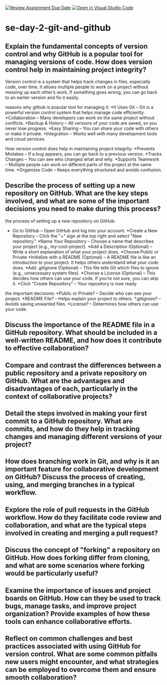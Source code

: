 [![Review Assignment Due Date](https://classroom.github.com/assets/deadline-readme-button-22041afd0340ce965d47ae6ef1cefeee28c7c493a6346c4f15d667ab976d596c.svg)](https://classroom.github.com/a/8wgCKhpZ)
[![Open in Visual Studio Code](https://classroom.github.com/assets/open-in-vscode-2e0aaae1b6195c2367325f4f02e2d04e9abb55f0b24a779b69b11b9e10269abc.svg)](https://classroom.github.com/online_ide?assignment_repo_id=18398724&assignment_repo_type=AssignmentRepo)
# se-day-2-git-and-github
## Explain the fundamental concepts of version control and why GitHub is a popular tool for managing versions of code. How does version control help in maintaining project integrity?

Version control is a system that helps track changes in files, especially code, over time. It allows multiple people to work on a project without messing up each other’s work, If something goes wrong, you can go back to an earlier version and fix it easily.

reasons why github is popular tool for managing it:
*It Uses Git – Git is a powerful version control system that helps manage code efficiently.
*Collaboration – Many developers can work on the same project without conflicts.
*Backup & History – All versions of your code are saved, so you never lose progress.
*Easy Sharing – You can share your code with others or make it private.
*Integration – Works well with many development tools and cloud services.

How  version control  does help in maintaining project integrity:
*Prevents Mistakes – If a bug appears, you can go back to a previous version.
*Tracks Changes – You can see who changed what and why.
*Supports Teamwork – Multiple people can work on different parts of the project at the same time.
*Organizes Code – Keeps everything structured and avoids confusion.

## Describe the process of setting up a new repository on GitHub. What are the key steps involved, and what are some of the important decisions you need to make during this process?

 the process of setting up a new repository on GitHub:
* Go to GitHub – Open GitHub and log into your account.
*Create a New Repository – Click the "+" sign at the top right and select "New repository."
*Name Your Repository – Choose a name that describes your project (e.g., my-cool-project).
*Add a Description (Optional) – Write a short explanation of what your project does.
*Choose Public or Private
*Initialize with a README (Optional) – A README file is like an introduction to your project. It helps others understand what your code does.
*Add .gitignore (Optional) – This file tells Git which files to ignore (e.g., unnecessary system files).
*Choose a License (Optional) – This decides how others can use your code. If you’re not sure, you can skip it.
*Click "Create Repository" – Your repository is now ready

 the important decisions:
 *Public or Private? – Decide who can see your project.
*README File? – Helps explain your project to others.
*.gitignore? – Avoids saving unwanted files.
*License? – Determines how others can use your code.

## Discuss the importance of the README file in a GitHub repository. What should be included in a well-written README, and how does it contribute to effective collaboration?

## Compare and contrast the differences between a public repository and a private repository on GitHub. What are the advantages and disadvantages of each, particularly in the context of collaborative projects?

## Detail the steps involved in making your first commit to a GitHub repository. What are commits, and how do they help in tracking changes and managing different versions of your project?

## How does branching work in Git, and why is it an important feature for collaborative development on GitHub? Discuss the process of creating, using, and merging branches in a typical workflow.

## Explore the role of pull requests in the GitHub workflow. How do they facilitate code review and collaboration, and what are the typical steps involved in creating and merging a pull request?

## Discuss the concept of "forking" a repository on GitHub. How does forking differ from cloning, and what are some scenarios where forking would be particularly useful?

## Examine the importance of issues and project boards on GitHub. How can they be used to track bugs, manage tasks, and improve project organization? Provide examples of how these tools can enhance collaborative efforts.

## Reflect on common challenges and best practices associated with using GitHub for version control. What are some common pitfalls new users might encounter, and what strategies can be employed to overcome them and ensure smooth collaboration?
